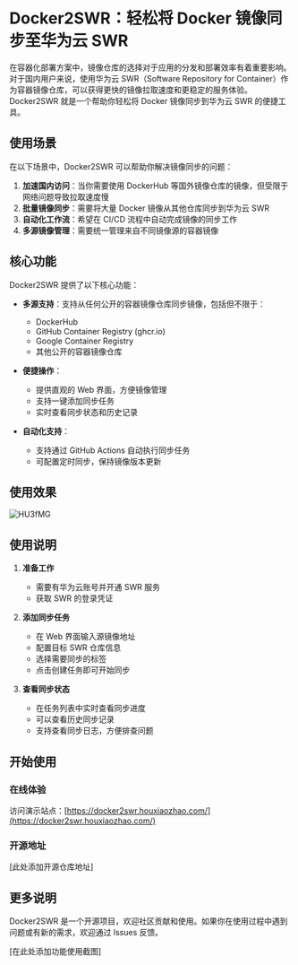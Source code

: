 # Docker2SWR：轻松将 Docker 镜像同步至华为云 SWR

在容器化部署方案中，镜像仓库的选择对于应用的分发和部署效率有着重要影响。对于国内用户来说，使用华为云 SWR（Software Repository for Container）作为容器镜像仓库，可以获得更快的镜像拉取速度和更稳定的服务体验。Docker2SWR 就是一个帮助你轻松将 Docker 镜像同步到华为云 SWR 的便捷工具。

## 使用场景

在以下场景中，Docker2SWR 可以帮助你解决镜像同步的问题：

1. **加速国内访问**：当你需要使用 DockerHub 等国外镜像仓库的镜像，但受限于网络问题导致拉取速度慢
2. **批量镜像同步**：需要将大量 Docker 镜像从其他仓库同步到华为云 SWR
3. **自动化工作流**：希望在 CI/CD 流程中自动完成镜像的同步工作
4. **多源镜像管理**：需要统一管理来自不同镜像源的容器镜像

## 核心功能

Docker2SWR 提供了以下核心功能：

- **多源支持**：支持从任何公开的容器镜像仓库同步镜像，包括但不限于：

  - DockerHub
  - GitHub Container Registry (ghcr.io)
  - Google Container Registry
  - 其他公开的容器镜像仓库

- **便捷操作**：

  - 提供直观的 Web 界面，方便镜像管理
  - 支持一键添加同步任务
  - 实时查看同步状态和历史记录

- **自动化支持**：
  - 支持通过 GitHub Actions 自动执行同步任务
  - 可配置定时同步，保持镜像版本更新

## 使用效果

![HU3fMG](https://cdn.jsdelivr.net/gh/houxiaozhao/imageLibrary@master/uPic/2024/12/24/HU3fMG.png)

## 使用说明

1. **准备工作**

   - 需要有华为云账号并开通 SWR 服务
   - 获取 SWR 的登录凭证

2. **添加同步任务**

   - 在 Web 界面输入源镜像地址
   - 配置目标 SWR 仓库信息
   - 选择需要同步的标签
   - 点击创建任务即可开始同步

3. **查看同步状态**
   - 在任务列表中实时查看同步进度
   - 可以查看历史同步记录
   - 支持查看同步日志，方便排查问题

## 开始使用

### 在线体验

访问演示站点：[https://docker2swr.houxiaozhao.com/](https://docker2swr.houxiaozhao.com/)

### 开源地址

[此处添加开源仓库地址]

## 更多说明

Docker2SWR 是一个开源项目，欢迎社区贡献和使用。如果你在使用过程中遇到问题或有新的需求，欢迎通过 Issues 反馈。

[在此处添加功能使用截图]
